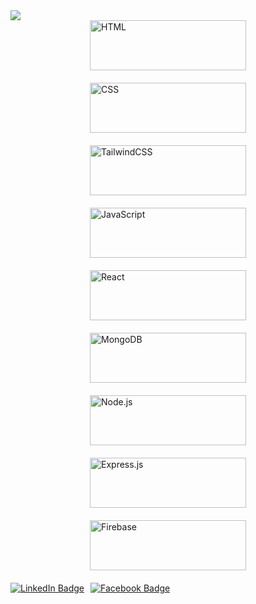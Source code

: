  <img src="https://i.ibb.co/ygctZMP/MERN-STACK-DEVELOPER.png"/>

<div style="display: flex; flex-wrap: wrap; justify-content: space-around; gap: 20px; margin-bottom: 10px;">
  <img src="https://img.shields.io/badge/html-%23E34F26.svg?style=for-the-badge&logo=html5&logoColor=white" alt="HTML" style="width: 250px; height: 80px;">
  <img src="https://img.shields.io/badge/css-%231572B6.svg?style=for-the-badge&logo=css3&logoColor=white" alt="CSS" style="width: 250px; height: 80px;">
  <img src="https://img.shields.io/badge/tailwindcss-%2338B2AC.svg?style=for-the-badge&logo=tailwind-css&logoColor=white" alt="TailwindCSS" style="width: 250px; height: 80px;">
  <img src="https://img.shields.io/badge/javascript-%23323330.svg?style=for-the-badge&logo=javascript&logoColor=%23F7DF1E" alt="JavaScript" style="width: 250px; height: 80px;">
  <img src="https://img.shields.io/badge/react-%2320232a.svg?style=for-the-badge&logo=react&logoColor=%2361DAFB" alt="React" style="width: 250px; height: 80px;">
  <img src="https://img.shields.io/badge/mongodb-%2347A248.svg?style=for-the-badge&logo=mongodb&logoColor=white" alt="MongoDB" style="width: 250px; height: 80px;">
  <img src="https://img.shields.io/badge/node.js-%2343853D.svg?style=for-the-badge&logo=node.js&logoColor=white" alt="Node.js" style="width: 250px; height: 80px;">
  <img src="https://img.shields.io/badge/express.js-%23404d59.svg?style=for-the-badge&logo=express&logoColor=%2361DAFB" alt="Express.js" style="width: 250px; height: 80px;">
  <img src="https://img.shields.io/badge/firebase-%23039BE5.svg?style=for-the-badge&logo=firebase" alt="Firebase" style="width: 250px; height: 80px;">
</div>


<div id="badges" style="display: flex; gap: 10px;">
  <a href="https://www.linkedin.com/in/md-emon-talukdar/" style="margin-top: 10px;">
    <img src="https://img.shields.io/badge/LinkedIn-blue?style=for-the-badge&logo=linkedin&logoColor=white" alt="LinkedIn Badge" />
  </a>
  <a href="https://www.facebook.com/profile.php?id=100080623072389" style="margin-top: 10px;">
    <img src="https://img.shields.io/badge/Facebook-1877F2?style=for-the-badge&logo=facebook&logoColor=white" alt="Facebook Badge" />
  </a>
</div>






